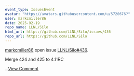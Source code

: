 ```yaml
---
event_type: IssuesEvent
avatar: "https://avatars.githubusercontent.com/u/5720676?"
user: markcmiller86
date: 2025-02-19
repo_name: LLNL/Silo
html_url: https://github.com/LLNL/Silo/issues/436
repo_url: https://github.com/LLNL/Silo
---
```


<a href='https://github.com/markcmiller86' target='_blank'>markcmiller86</a> open issue <a href='https://github.com/LLNL/Silo/issues/436' target='_blank'>LLNL/Silo#436</a>.

<p>Merge 424 and 425 to 4.11RC</p><small>...</small><a href='https://github.com/LLNL/Silo/issues/436' target='_blank'>View Comment</a>